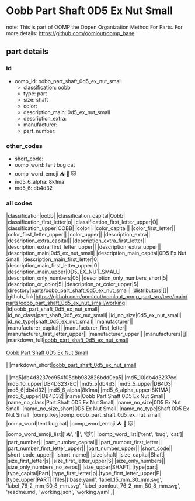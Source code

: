# Oobb Part Shaft 0D5 Ex Nut Small  

note: This is part of OOMP the Oopen Organization Method For Parts. For more details: https://github.com/oomlout/oomp_base

##  part details





### id
* oomp_id: oobb_part_shaft_0d5_ex_nut_small
  * classification: oobb
  * type: part
  * size: shaft
  * color: 
  * description_main: 0d5_ex_nut_small
  * description_extra: 
  * manufacturer: 
  * part_number: 

### other_codes
* short_code: 
* oomp_word: tent bug cat
* oomp_word_emoji :tent: :bug: :cat:
* md5_6_alpha: 8k1ma
* md5_6: db4d32

### all codes 
|classification|oobb|
|classification_capital|Oobb|
|classification_first_letter|o|
|classification_first_letter_upper|O|
|classification_upper|OOBB|
|color||
|color_capital||
|color_first_letter||
|color_first_letter_upper||
|color_upper||
|description_extra||
|description_extra_capital||
|description_extra_first_letter||
|description_extra_first_letter_upper||
|description_extra_upper||
|description_main|0d5_ex_nut_small|
|description_main_capital|0D5 Ex Nut Small|
|description_main_first_letter|0|
|description_main_first_letter_upper|0|
|description_main_upper|0D5_EX_NUT_SMALL|
|description_only_numbers|05|
|description_only_numbers_short|5|
|description_or_color|5|
|description_or_color_upper|5|
|directory|parts/oobb_part_shaft_0d5_ex_nut_small|
|distributors|[]|
|github_link|https://github.com/oomlout/oomlout_oomp_part_src/tree/main/parts/oobb_part_shaft_0d5_ex_nut_small/working|
|id|oobb_part_shaft_0d5_ex_nut_small|
|id_no_class|part_shaft_0d5_ex_nut_small|
|id_no_size|0d5_ex_nut_small|
|id_no_type|shaft_0d5_ex_nut_small|
|manufacturer||
|manufacturer_capital||
|manufacturer_first_letter||
|manufacturer_first_letter_upper||
|manufacturer_upper||
|manufacturers|[]|
|markdown_full|[oobb_part_shaft_0d5_ex_nut_small](https://github.com/oomlout/oomlout_oomp_part_src/tree/main/parts/oobb_part_shaft_0d5_ex_nut_small/working)<br>[](https://github.com/oomlout/oomlout_oomp_part_src/tree/main/parts/oobb_part_shaft_0d5_ex_nut_small/working)<br>[Oobb Part Shaft 0D5 Ex Nut Small](https://github.com/oomlout/oomlout_oomp_part_src/tree/main/parts/oobb_part_shaft_0d5_ex_nut_small/working)<br><br>|
|markdown_short|[oobb_part_shaft_0d5_ex_nut_small](https://github.com/oomlout/oomlout_oomp_part_src/tree/main/parts/oobb_part_shaft_0d5_ex_nut_small/working)<br><br>|
|md5|db4d3237ec954f05dbb982826bdd0ea5|
|md5_10|db4d3237ec|
|md5_10_upper|DB4D3237EC|
|md5_5|db4d3|
|md5_5_upper|DB4D3|
|md5_6|db4d32|
|md5_6_alpha|8k1ma|
|md5_6_alpha_upper|8K1MA|
|md5_6_upper|DB4D32|
|name|Oobb Part Shaft 0D5 Ex Nut Small|
|name_no_class|Part Shaft 0D5 Ex Nut Small|
|name_no_size|0D5 Ex Nut Small|
|name_no_size_short|0D5 Ex Nut Small|
|name_no_type|Shaft 0D5 Ex Nut Small|
|oomp_key|oomp_oobb_part_shaft_0d5_ex_nut_small|
|oomp_word|tent bug cat|
|oomp_word_emoji|:tent: :bug: :cat:|
|oomp_word_emoji_list|[':tent:', ':bug:', ':cat:']|
|oomp_word_list|['tent', 'bug', 'cat']|
|part_number||
|part_number_capital||
|part_number_first_letter||
|part_number_first_letter_upper||
|part_number_upper||
|short_code||
|short_code_upper||
|short_name||
|size|shaft|
|size_capital|Shaft|
|size_first_letter|s|
|size_first_letter_upper|S|
|size_only_numbers||
|size_only_numbers_no_zeros||
|size_upper|SHAFT|
|type|part|
|type_capital|Part|
|type_first_letter|p|
|type_first_letter_upper|P|
|type_upper|PART|
|files|['base.yaml', 'label_15_mm_30_mm.svg', 'label_76_2_mm_50_8_mm.svg', 'label_oomlout_76_2_mm_50_8_mm.svg', 'readme.md', 'working.json', 'working.yaml']|

